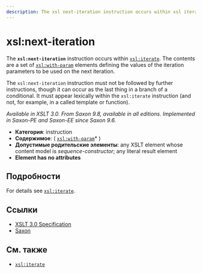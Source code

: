 ```yaml
---
description: The xsl next-iteration instruction occurs within xsl iterate
---
```


# xsl:next-iteration

The **`xsl:next-iteration`** instruction occurs within [`xsl:iterate`](xsl-iterate.md). The contents are a set of [`xsl:with-param`](xsl-with-param.md) elements defining the values of the iteration parameters to be used on the next iteration.

The `xsl:next-iteration` instruction must not be followed by further instructions, though it can occur as the last thing in a branch of a conditional. It must appear lexically within the `xsl:iterate` instruction (and not, for example, in a called template or function).

_Available in XSLT 3.0. From Saxon 9.8, available in all editions. Implemented in Saxon-PE and Saxon-EE since Saxon 9.6._

-   **Категория**: instruction
-   **Содержимое**: ( [`xsl:with-param`](xsl-with-param.md)\* )
-   **Допустимые родительские элементы**: any XSLT element whose content model is _sequence-constructor_; any literal result element
-   **Element has no attributes**

## Подробности

For details see [`xsl:iterate`](xsl-iterate.md).

## Ссылки

-   [XSLT 3.0 Specification](http://www.w3.org/TR/xslt-30/#element-next-iteration)
-   [Saxon](https://www.saxonica.com/html/documentation/xsl-elements/next-iteration.html)

## См. также

-   [`xsl:iterate`](xsl-iterate.md)
